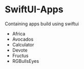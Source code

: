 # SwiftUI-Apps
 Containing apps build using swiftui
 
 
 <ul>
  <li>Africa</li>
  <li>Avocados</li>
  <li>Calculator</li>
  <li>Devote</li>
  <li>Fructus</li>
 <li>RGBullsEyes</li>
</ul>  


